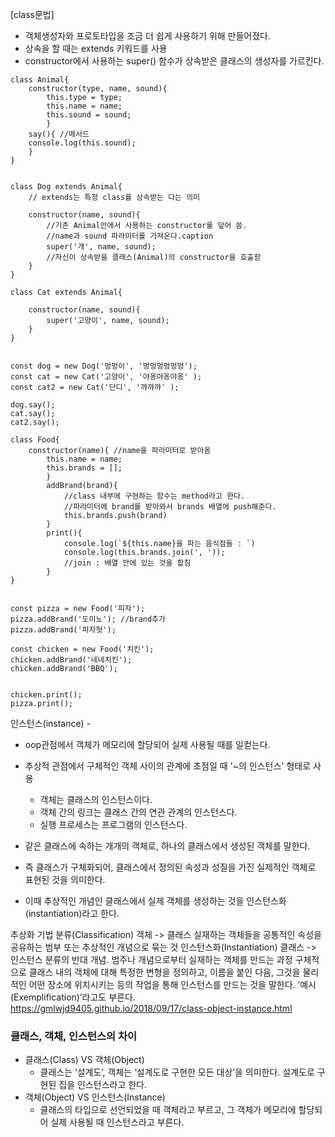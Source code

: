 
[class문법]

- 객체생성자와 프로토타입을 조금 더 쉽게 사용하기 위해 만들어졌다.
- 상속을 할 때는 extends 키워드를 사용
- constructor에서 사용하는 super() 함수가 상속받은 클래스의 생성자를 가르킨다.

```
class Animal{
    constructor(type, name, sound){
        this.type = type;
        this.name = name;
        this.sound = sound;
        }
    say(){ //메서드
    console.log(this.sound);
    }
}


class Dog extends Animal{
    // extends는 특정 class를 상속받는 다는 의미

    constructor(name, sound){
        //기존 Animal안에서 사용하는 constructor를 덮어 씀.
        //name과 sound 파라미터를 가져온다.caption
        super('개', name, sound);
        //자신이 상속받을 클래스(Animal)의 constructor을 호출함
    }
}

class Cat extends Animal{

    constructor(name, sound){
        super('고양이', name, sound);
    }
}


const dog = new Dog('멍멍이', '멍멍멍멍멍멍');
const cat = new Cat('고양이', '야옹야옹야옹' );
const cat2 = new Cat('단디', '꺄꺄꺄' );

dog.say();
cat.say();
cat2.say();
```



```
class Food{
    constructor(name){ //name을 파라미터로 받아옴
        this.name = name;
        this.brands = [];
        }
        addBrand(brand){
            //class 내부에 구현하는 함수는 method라고 한다.
            //파라미터에 brand를 받아와서 brands 배열에 push해준다.
            this.brands.push(brand)
        }
        print(){
            console.log(`${this.name}을 파는 음식점들 : `)
            console.log(this.brands.join(', '));
            //join : 배열 안에 있는 것을 합침
        }
}


const pizza = new Food('피자');
pizza.addBrand('도미노'); //brand추가
pizza.addBrand('피자헛');

const chicken = new Food('치킨');
chicken.addBrand('네네치킨');
chicken.addBrand('BBQ');


chicken.print();
pizza.print();

```

인스턴스(instance) -
- oop관점에서 객체가 메모리에 할당되어 실제 사용될 때를 일컫는다.
- 추상적 관점에서 구체적인 객체 사이의 관계에 초점일 때 '~의 인스턴스' 형태로 사용
    - 객체는 클래스의 인스턴스이다.
    - 객체 간의 링크는 클래스 간의 연관 관계의 인스턴스다.
    - 실행 프로세스는 프로그램의 인스턴스다.


- 같은 클래스에 속하는 개개의 객체로, 하나의 클래스에서 생성된 객체를 말한다.
- 즉 클래스가 구체화되어, 클래스에서 정의된 속성과 성질을 가진 실제적인 객체로 표현된 것을 의미한다.
- 이때 추상적인 개념인 클래스에서 실제 객체를 생성하는 것을 인스턴스화(instantiation)라고 한다.

추상화 기법
분류(Classification)
객체 -> 클래스
실재하는 객체들을 공통적인 속성을 공유하는 범부 또는 추상적인 개념으로 묶는 것
인스턴스화(Instantiation)
클래스 -> 인스턴스
분류의 반대 개념. 범주나 개념으로부터 실재하는 객체를 만드는 과정
구체적으로 클래스 내의 객체에 대해 특정한 변형을 정의하고, 이름을 붙인 다음, 그것을 물리적인 어떤 장소에 위치시키는 등의 작업을 통해 인스턴스를 만드는 것을 말한다.
‘예시(Exemplification)’라고도 부른다.
https://gmlwjd9405.github.io/2018/09/17/class-object-instance.html


### 클래스, 객체, 인스턴스의 차이

- 클래스(Class) VS 객체(Object)
  - 클래스는 ‘설계도’, 객체는 ‘설계도로 구현한 모든 대상’을 의미한다. 설계도로 구현된 집을 인스턴스라고 한다.
- 객체(Object) VS 인스턴스(Instance)
  - 클래스의 타입으로 선언되었을 때 객체라고 부르고, 그 객체가 메모리에 할당되어 실제 사용될 때 인스턴스라고 부른다.
